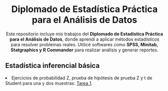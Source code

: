 <div align="center">
<h1 align="center">Diplomado de Estadística Práctica para el Análisis de Datos</h1>
</div>

<div align="center">Este repositorio incluye mis trabajos del <strong>Diplomado de Estadística Práctica para el Análisis de Datos</strong>, donde aprendí a aplicar métodos estadísticos para resolver problemas reales.
Utilicé softwares como <strong>SPSS, Minitab, Statgraphics y R Commander</strong> para realizar análisis y generar reportes.</div>

## Estadística inferencial básica
<li>
Ejercicios de probabilidad Z, prueba de hipótesis de prueba Z y t de Student para una y dos muestras: <a href="https://drive.google.com/file/d/1GSFtCNIKCjQGVlJ30PHOkJyaBQ2bqLU_/view?usp=drive_link">Tarea 1</a>.
</li>



